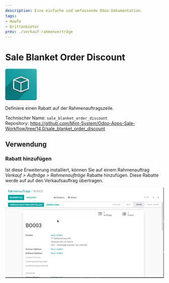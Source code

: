 ```yaml
---
description: Eine einfache und umfassende Odoo-Dokumentation.
tags:
- HowTo
- Drittanbieter
prev: ./verkauf-rahmenverträge
---
```

# Sale Blanket Order Discount
![icon_oms_box](assets/icon_oms_box.png)

Definiere einen Rabatt auf der Rahmenauftragszeile.

Technischer Name: `sale_blanket_order_discount`\
Repository: <https://github.com/Mint-System/Odoo-Apps-Sale-Workflow/tree/14.0/sale_blanket_order_discount>

## Verwendung

### Rabatt hinzufügen

Ist diese Erweiterung installiert, können Sie auf einem Rahmenauftrag *Verkauf > Aufträge > Rahmenaufträge* Rabatte hinzufügen. Diese Rabatte werde auf auf den Verkaufsauftrag übertragen.

![Sale Blanket Order Discount](assets/Sale%20Blanket%20Order%20Discount.gif)